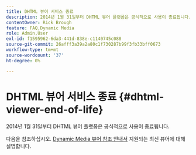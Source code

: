```yaml
---
title: DHTML 뷰어 서비스 종료
description: 2014년 1월 31일부터 DHTML 뷰어 플랫폼은 공식적으로 사용이 종료됩니다.
contentOwner: Rick Brough
feature: FAQ,Dynamic Media
role: Admin,User
exl-id: f1595962-6da3-441d-838e-c1140745c088
source-git-commit: 26afff3a39a2a80c1f730287b99f3fb33bff0673
workflow-type: tm+mt
source-wordcount: '37'
ht-degree: 0%

---
```


# DHTML 뷰어 서비스 종료 {#dhtml-viewer-end-of-life}

2014년 1월 31일부터 DHTML 뷰어 플랫폼은 공식적으로 사용이 종료됩니다.

다음을 참조하십시오. [Dynamic Media 뷰어 참조 안내서](https://experienceleague.adobe.com/docs/dynamic-media-developer-resources.html) 지원되는 최신 뷰어에 대해 설명합니다.
